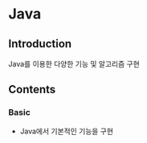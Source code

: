 # Java

## Introduction
Java를 이용한 다양한 기능 및 알고리즘 구현
<br>

## Contents

### Basic
* Java에서 기본적인 기능을 구현

